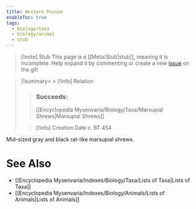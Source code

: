 ```yaml
---
title: Western Possum
enableToc: true
tags:
  - biology/taxa
  - biology/animal
  - stub
---
```


> [!note] Stub
> This page is a [[Meta/Stub|stub]], meaning it is incomplete. Help expand it by commenting or create a new [issue](https://github.com/RagtimeGal/quartz--encyclopedia-mysenvaria/issues/new/choose) on the git!


> [!summary[](Meta/Stubs.md)> > [!info] Relation
> > ### Succeeds:
> > [[Encyclopedia Mysenvaria/Biology/Taxa/Marsupial Shrews|Marsupial Shrews]]
>
> > [!info] Creation Date
> > c. BT 454

Mid-sized gray and black rat-like marsupial shrews.

# See Also
- [[Encyclopedia Mysenvaria/Indexes/Biology/Taxa/Lists of Taxa|Lists of Taxa]]
- [[Encyclopedia Mysenvaria/Indexes/Biology/Animals/Lists of Animals|Lists of Animals]]
